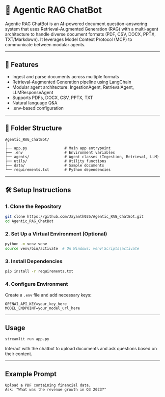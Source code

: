 # 🤖 Agentic RAG ChatBot

Agentic RAG ChatBot is an AI-powered document question-answering system that uses Retrieval-Augmented Generation (RAG) with a multi-agent architecture to handle diverse document formats (PDF, CSV, DOCX, PPTX, TXT/Markdown). It leverages Model Context Protocol (MCP) to communicate between modular agents.

---

## 🚀 Features

- Ingest and parse documents across multiple formats  
- Retrieval-Augmented Generation pipeline using LangChain  
- Modular agent architecture: IngestionAgent, RetrievalAgent, LLMResponseAgent  
- Supports PDFs, DOCX, CSV, PPTX, TXT  
- Natural language Q&A  
- .env-based configuration  

---

## 📁 Folder Structure

```
Agentic_RAG_ChatBot/
│
├── app.py                 # Main app entrypoint
├── .env                   # Environment variables
├── agents/                # Agent classes (Ingestion, Retrieval, LLM)
├── utils/                 # Utility functions
├── data/                  # Sample documents
└── requirements.txt       # Python dependencies
```

---

## 🛠️ Setup Instructions

### 1. Clone the Repository

```bash
git clone https://github.com/Jayanth026/Agentic_RAG_ChatBot.git
cd Agentic_RAG_ChatBot
```

### 2. Set Up a Virtual Environment (Optional)

```bash
python -m venv venv
source venv/bin/activate  # On Windows: venv\Scripts\activate
```

### 3. Install Dependencies

```bash
pip install -r requirements.txt
```

### 4. Configure Environment

Create a `.env` file and add necessary keys:

```env
OPENAI_API_KEY=your_key_here
MODEL_ENDPOINT=your_model_url_here
```

---

## Usage

```bash
streamlit run app.py
```

Interact with the chatbot to upload documents and ask questions based on their content.

---

## Example Prompt

```
Upload a PDF containing financial data.
Ask: "What was the revenue growth in Q3 2023?"
```
